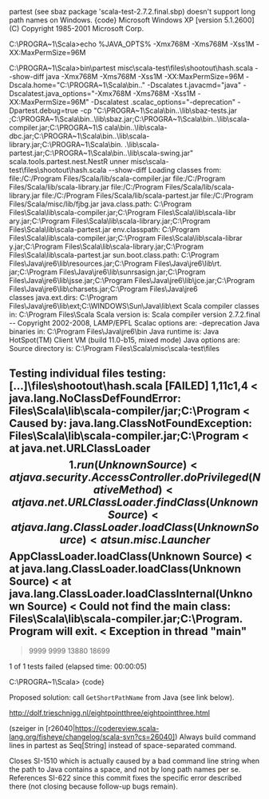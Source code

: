 partest (see sbaz package 'scala-test-2.7.2.final.sbp) doesn't support long path names on Windows.
{code}
Microsoft Windows XP [version 5.1.2600]
(C) Copyright 1985-2001 Microsoft Corp.

C:\PROGRA~1\Scala>echo %JAVA_OPTS%
-Xmx768M -Xms768M -Xss1M -XX:MaxPermSize=96M

C:\PROGRA~1\Scala>bin\partest misc\scala-test\files\shootout\hash.scala --show-diff
java -Xmx768M -Xms768M -Xss1M -XX:MaxPermSize=96M -Dscala.home="C:\PROGRA~1\Scala\bin\.." -Dscalates
t.javacmd="java" -Dscalatest.java_options="-Xmx768M -Xms768M -Xss1M -XX:MaxPermSize=96M" -Dscalatest
.scalac_options="-deprecation" -Dpartest.debug=true -cp "C:\PROGRA~1\Scala\bin\..\lib\sbaz-tests.jar
;C:\PROGRA~1\Scala\bin\..\lib\sbaz.jar;C:\PROGRA~1\Scala\bin\..\lib\scala-compiler.jar;C:\PROGRA~1\S
cala\bin\..\lib\scala-dbc.jar;C:\PROGRA~1\Scala\bin\..\lib\scala-library.jar;C:\PROGRA~1\Scala\bin\.
.\lib\scala-partest.jar;C:\PROGRA~1\Scala\bin\..\lib\scala-swing.jar" scala.tools.partest.nest.NestR
unner misc\scala-test\files\shootout\hash.scala --show-diff
Loading classes from:
file:/C:/Program Files/Scala/lib/scala-compiler.jar
file:/C:/Program Files/Scala/lib/scala-library.jar
file:/C:/Program Files/Scala/lib/scala-library.jar
file:/C:/Program Files/Scala/lib/scala-partest.jar
file:/C:/Program Files/Scala/misc/lib/fjbg.jar
java.class.path: C:\Program Files\Scala\lib\scala-compiler.jar;C:\Program Files\Scala\lib\scala-libr
ary.jar;C:\Program Files\Scala\lib\scala-library.jar;C:\Program Files\Scala\lib\scala-partest.jar
env.classpath: C:\Program Files\Scala\lib\scala-compiler.jar;C:\Program Files\Scala\lib\scala-librar
y.jar;C:\Program Files\Scala\lib\scala-library.jar;C:\Program Files\Scala\lib\scala-partest.jar
sun.boot.class.path: C:\Program Files\Java\jre6\lib\resources.jar;C:\Program Files\Java\jre6\lib\rt.
jar;C:\Program Files\Java\jre6\lib\sunrsasign.jar;C:\Program Files\Java\jre6\lib\jsse.jar;C:\Program
 Files\Java\jre6\lib\jce.jar;C:\Program Files\Java\jre6\lib\charsets.jar;C:\Program Files\Java\jre6\
classes
java.ext.dirs: C:\Program Files\Java\jre6\lib\ext;C:\WINDOWS\Sun\Java\lib\ext
Scala compiler classes in: C:\Program Files\Scala
Scala version is:          Scala compiler version 2.7.2.final -- Copyright 2002-2008, LAMP/EPFL
Scalac options are:        -deprecation
Java binaries in:          C:\Program Files\Java\jre6\bin
Java runtime is:           Java HotSpot(TM) Client VM (build 11.0-b15, mixed mode)
Java options are:
Source directory is:       C:\Program Files\Scala\misc\scala-test\files

Testing individual files
testing: [...]\files\shootout\hash.scala                              [FAILED]
1,11c1,4
< java.lang.NoClassDefFoundError: Files\Scala\lib\scala-compiler/jar;C:\Program
< Caused by: java.lang.ClassNotFoundException: Files\Scala\lib\scala-compiler.jar;C:\Program
<       at java.net.URLClassLoader$$1.run(Unknown Source)
<       at java.security.AccessController.doPrivileged(Native Method)
<       at java.net.URLClassLoader.findClass(Unknown Source)
<       at java.lang.ClassLoader.loadClass(Unknown Source)
<       at sun.misc.Launcher$$AppClassLoader.loadClass(Unknown Source)
<       at java.lang.ClassLoader.loadClass(Unknown Source)
<       at java.lang.ClassLoader.loadClassInternal(Unknown Source)
< Could not find the main class: Files\Scala\lib\scala-compiler.jar;C:\Program.  Program will exit.
< Exception in thread "main"
---
> 9999
> 9999
> 13880
> 18699

1 of 1 tests failed (elapsed time: 00:00:05)

C:\PROGRA~1\Scala>
{code}


Proposed solution: call `GetShortPathName` from Java (see link below).

http://dolf.trieschnigg.nl/eightpointthree/eightpointthree.html

(szeiger in [r26040|https://codereview.scala-lang.org/fisheye/changelog/scala-svn?cs=26040]) Always build command lines in partest as Seq[String] instead of space-separated command.

Closes SI-1510 which is actually caused by a bad command line string when the path to Java contains a space, and not by long path names per se. References SI-622 since this commit fixes the specific error described there (not closing because follow-up bugs remain).
